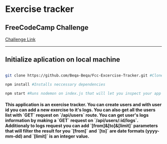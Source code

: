 # Exercise tracker

## FreeCodeCamp Challenge

[Challenge Link](https://www.freecodecamp.org/learn/back-end-development-and-apis/back-end-development-and-apis-projects/exercise-tracker)

<hr/>

## Initialize aplication on local machine

```bash

git clone https://github.com/Beqa-Beqa/Fcc-Excercise-Tracker.git #Clones the repository on your machine

npm install #Installs neccessary dependencies

npm start #Runs nodemon on index.js that will let you inspect your app on localhost

```

<h4>This application is an exercise tracker.
You can create users and with user id you can add a new exercise to it's logs.
You can also get all the users list with `GET` request on `/api/users` route.
You can get user's logs information by making a `GET` request on `/api/users/:id/logs`.
Additionaly to logs request you can add `[from]&[to]&[limit]` parameters that will filter the result for you
`[from]` and `[to]` are date formats (yyyy-mm-dd) and `[limit]` is an integer value.
</h4>
